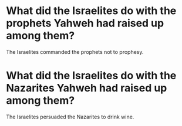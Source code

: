 # What did the Israelites do with the prophets Yahweh had raised up among them?

The Israelites commanded the prophets not to prophesy.

# What did the Israelites do with the Nazarites Yahweh had raised up among them?

The Israelites persuaded the Nazarites to drink wine.
